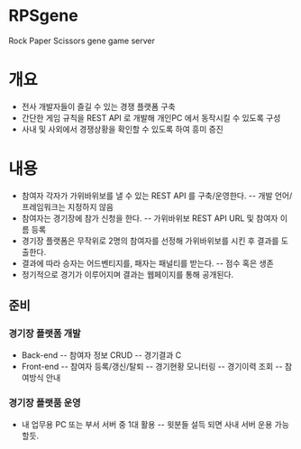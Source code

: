 # RPSgene
Rock Paper Scissors gene game server
# 개요
- 전사 개발자들이 즐길 수 있는 경쟁 플랫폼 구축
- 간단한 게임 규칙을 REST API 로 개발해 개인PC 에서 동작시킬 수 있도록 구성
- 사내 및 사외에서 경쟁상황을 확인할 수 있도록 하여 흥미 증진
# 내용
- 참여자 각자가 가위바위보를 낼 수 있는 REST API 를 구축/운영한다.
-- 개발 언어/프레임워크는 지정하지 않음
- 참여자는 경기장에 참가 신청을 한다.
-- 가위바위보 REST API URL 및 참여자 이름 등록
- 경기장 플랫폼은 무작위로 2명의 참여자를 선정해 가위바위보를 시킨 후 결과를 도출한다.
- 결과에 따라 승자는 어드벤티지를, 패자는 패널티를 받는다.
-- 점수 혹은 생존
- 정기적으로 경기가 이루어지며 결과는 웹페이지를 통해 공개된다.
## 준비
### 경기장 플랫폼 개발
- Back-end
-- 참여자 정보 CRUD
-- 경기결과 C
- Front-end
-- 참여자 등록/갱신/탈퇴
-- 경기현황 모니터링
-- 경기이력 조회
-- 참여방식 안내
### 경기장 플랫품 운영
- 내 업무용 PC 또는 부서 서버 중 1대 활용
-- 윗분들 설득 되면 사내 서버 운용 가능할듯.
